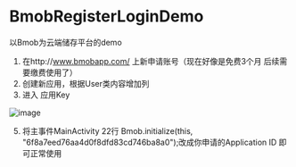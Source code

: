 # BmobRegisterLoginDemo
以Bmob为云端储存平台的demo

1. 在http://www.bmobapp.com/ 上新申请账号（现在好像是免费3个月 后续需要缴费使用了）
2. 创建新应用，根据User类内容增加列
3. 进入 应用Key
   
![image](https://github.com/Judy-ZhongLin/BmobRegisterLoginDemo/assets/83565231/f24e27ec-f6c5-49f3-8da6-79a45c12effd)

5. 将主事件MainActivity 22行 Bmob.initialize(this, "6f8a7eed76aa4d0f8dfd83cd746ba8a0");改成你申请的Application ID 即可正常使用
